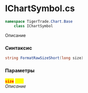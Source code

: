 
# IChartSymbol.cs
```csharp
namespace TigerTrade.Chart.Base  
    class IChartSymbol
```

Описание

### Синтаксис
```csharp
string FormatRawSizeShort(long size)
```

### Параметры  
<mark style="color:red;">**`size`**</mark> <mark style="color:yellow;">`long`</mark>  
 *Описание*  
  

                    
                    
